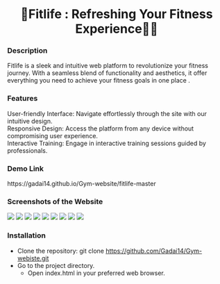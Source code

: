 <h1 style="text-align:center;">💪Fitlife : Refreshing Your Fitness Experience🏋️‍♂️  </h1>

<h3>Description</h3>
<p>Fitlife is a sleek and intuitive web platform to revolutionize your fitness journey. With a seamless blend of functionality and aesthetics, it offer everything you need to achieve your fitness goals in one place .</p>

<h3>Features</h3>
<p>
  User-friendly Interface: Navigate effortlessly through the site with our intuitive design.<br>
  Responsive Design: Access the platform from any device without compromising user experience.<br>
  Interactive Training: Engage in interactive training sessions guided by professionals.<br>

</p>

<h3>Demo Link</h3> 
https://gadai14.github.io/Gym-website/fitlife-master
<br>
<h3>Screenshots of the Website </h3>
<img src="https://github.com/Gadai14/Gym-website/assets/121002242/8b2af3fe-fde9-4cbf-8c40-0d04188f96fa">
<img src="https://github.com/Gadai14/Gym-website/assets/121002242/dced2eec-97e0-4e2e-9292-cf3021e7a151">
<img src="https://github.com/Gadai14/Gym-website/assets/121002242/0b85d62c-7838-4c84-b619-da9c12a9f5f6">
<img src="https://github.com/Gadai14/Gym-website/assets/121002242/23e954d6-a2a2-4add-8844-d6fdff4d9774">
<img src="https://github.com/Gadai14/Gym-website/assets/121002242/8c45c798-e8d0-4942-9bf7-ac4a0a9460a7">
<img src="https://github.com/Gadai14/Gym-website/assets/121002242/35fc94c8-d708-4e4d-9d9a-9a484d715922">
<img src="https://github.com/Gadai14/Gym-website/assets/121002242/13a18a0d-c80c-4750-b130-606b942f1903">
<img src="https://github.com/Gadai14/Gym-website/assets/121002242/a20e1f60-12b3-4a81-9a93-4b2ed903b6a6">
<img src="https://github.com/Gadai14/Gym-website/assets/121002242/9452777d-7e6d-4801-a0e4-f407d807d89c">

<h3>Installation</h3>
<p>





- Clone the repository: git clone https://github.com/Gadai14/Gym-webiste.git 
- Go to the project directory.
  - Open index.html in your preferred web browser.

  
</p>

